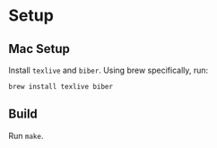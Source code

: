 # Setup

## Mac Setup
Install `texlive` and `biber`. Using brew specifically, run:
```
brew install texlive biber
```

## Build
Run `make`.
